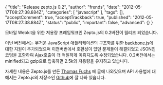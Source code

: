{
    "title": "Release zepto.js 0.2",
    "author": "frends",
    "date": "2012-05-17T08:27:38.884Z",
    "categories": [
        "javascript"
    ],
    "tags": [],
    "acceptComment": true,
    "acceptTrackback": true,
    "published": "2012-05-17T08:27:38.884Z",
    "status": "public",
    "important": false,
    "advanced": {}
}

모바일 Webkit을 위한 저용량 프레임워크인 Zepto.js의 0.2버전이 릴리즈 되었습니다.

이번 버전에서는 무거운 JavaScript 애플리케이션의 구조화를 위한 [backbone.js](http://documentcloud.github.com/backbone/)에 대한 지원이 추가되었으며 이전버번에서 호환성이 없던 문제들이 해결되었고 JSON인코딩을 포함하여 Ajax호출이 더 적절하게 이뤄지도록 수정되었습니다. 0.2버전에서는 minified되고 gzip으로 압축하면 2.5k의 저용량을 유지하고 있습니다.

자세한 내용은 Zepto.js를 만든 [Thomas Fuchs](http://mir.aculo.us/2010/12/01/zepto-js-v0-2-%E2%80%94-backbone-js-compatibility-unbind-text-better-ajax/) 에 글에 나와있으며 API 사용법에 대해서는 Zepto.js의 저장소인 [Github](https://github.com/madrobby/zepto)에 잘 나와 있습니다.